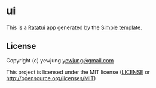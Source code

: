 # ui

This is a [Ratatui] app generated by the [Simple template].

[Ratatui]: https://ratatui.rs
[Simple Template]: https://github.com/ratatui/templates/tree/main/simple

## License

Copyright (c) yewjung <yewjung@gmail.com>

This project is licensed under the MIT license ([LICENSE] or <http://opensource.org/licenses/MIT>)

[LICENSE]: ./LICENSE
